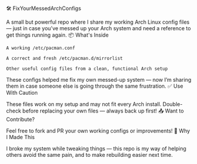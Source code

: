 🛠️ FixYourMessedArchConfigs

A small but powerful repo where I share my working Arch Linux config files — just in case you’ve messed up your Arch system and need a reference to get things running again.
📦 What's Inside

    A working /etc/pacman.conf

    A correct and fresh /etc/pacman.d/mirrorlist

    Other useful config files from a clean, functional Arch setup

These configs helped me fix my own messed-up system — now I’m sharing them in case someone else is going through the same frustration.
✅ Use With Caution

These files work on my setup and may not fit every Arch install. Double-check before replacing your own files — always back up first!
📤 Want to Contribute?

Feel free to fork and PR your own working configs or improvements!
🧠 Why I Made This

I broke my system while tweaking things — this repo is my way of helping others avoid the same pain, and to make rebuilding easier next time.

